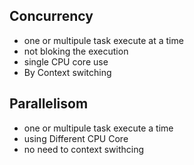 ## Concurrency

- one or multipule task execute at a time
- not bloking the execution
- single CPU core use
- By Context switching


## Parallelisom 

- one or multipule task execute a time
- using Different CPU Core
- no need to context swithcing

